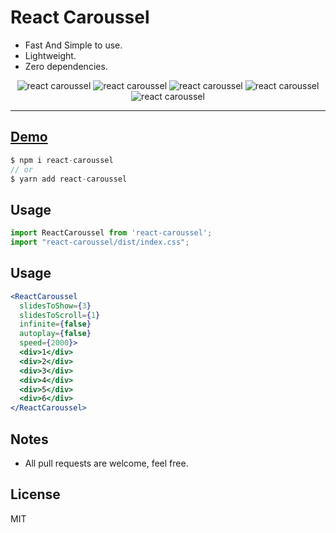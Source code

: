 # React Caroussel 

- Fast And Simple to use.
- Lightweight.
- Zero dependencies.

<div align="center" style="width:100%; text-align:center;">
<img src="https://badgen.net/bundlephobia/minzip/react-caroussel" alt="react caroussel" />
  <img src="https://badgen.net/bundlephobia/dependency-count/react-caroussel" alt="react caroussel" />
  <img src="https://badgen.net/npm/v/react-caroussel" alt="react caroussel" />
  <img src="https://badgen.net/npm/dt/react-caroussel" alt="react caroussel" />
  <img src="https://data.jsdelivr.com/v1/package/npm/react-caroussel/badge" alt="react caroussel"/>
</div>  

<hr />  

## [Demo](https://codesandbox.io/s/react-carousel-ftzy5)

```js
$ npm i react-caroussel
// or
$ yarn add react-caroussel
```

## Usage
```js
import ReactCaroussel from 'react-caroussel';
import "react-caroussel/dist/index.css";
```        

## Usage

```jsx
<ReactCaroussel
  slidesToShow={3}
  slidesToScroll={1}
  infinite={false}
  autoplay={false}
  speed={2000}>
  <div>1</div>
  <div>2</div>
  <div>3</div>
  <div>4</div>
  <div>5</div>
  <div>6</div>
</ReactCaroussel>
```

## Notes
- All pull requests are welcome, feel free.

## License
MIT